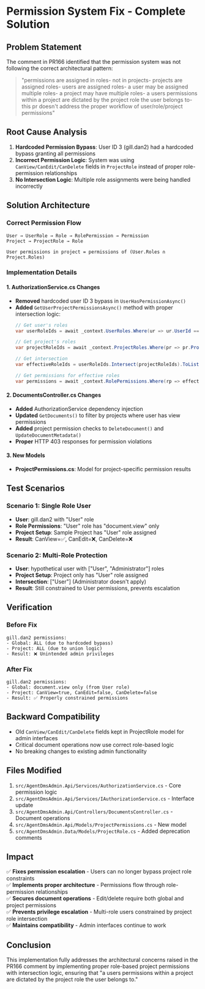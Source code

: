 # Permission System Fix - Complete Solution

## Problem Statement
The comment in PR166 identified that the permission system was not following the correct architectural pattern:
> "permissions are assigned in roles- not in projects- projects are assigned roles- users are assigned roles- a user may be assigned multiple roles- a project may have multiple roles- a users permissions within a project are dictated by the project role the user belongs to- this pr doesn't address the proper workflow of user/role/project permissions"

## Root Cause Analysis
1. **Hardcoded Permission Bypass**: User ID 3 (gill.dan2) had a hardcoded bypass granting all permissions
2. **Incorrect Permission Logic**: System was using `CanView/CanEdit/CanDelete` fields in `ProjectRole` instead of proper role-permission relationships
3. **No Intersection Logic**: Multiple role assignments were being handled incorrectly

## Solution Architecture

### Correct Permission Flow
```
User → UserRole → Role → RolePermission → Permission
Project → ProjectRole → Role

User permissions in project = permissions of (User.Roles ∩ Project.Roles)
```

### Implementation Details

#### 1. AuthorizationService.cs Changes
- **Removed** hardcoded user ID 3 bypass in `UserHasPermissionAsync()`
- **Added** `GetUserProjectPermissionsAsync()` method with proper intersection logic:
  ```csharp
  // Get user's roles
  var userRoleIds = await _context.UserRoles.Where(ur => ur.UserId == userId).Select(ur => ur.RoleId).ToListAsync();
  
  // Get project's roles  
  var projectRoleIds = await _context.ProjectRoles.Where(pr => pr.ProjectId == projectId).Select(pr => pr.RoleId).ToListAsync();
  
  // Get intersection
  var effectiveRoleIds = userRoleIds.Intersect(projectRoleIds).ToList();
  
  // Get permissions for effective roles
  var permissions = await _context.RolePermissions.Where(rp => effectiveRoleIds.Contains(rp.RoleId)).Select(rp => rp.Permission.Name).ToListAsync();
  ```

#### 2. DocumentsController.cs Changes
- **Added** AuthorizationService dependency injection
- **Updated** `GetDocuments()` to filter by projects where user has view permissions
- **Added** project permission checks to `DeleteDocument()` and `UpdateDocumentMetadata()`
- **Proper** HTTP 403 responses for permission violations

#### 3. New Models
- **ProjectPermissions.cs**: Model for project-specific permission results

## Test Scenarios

### Scenario 1: Single Role User
- **User**: gill.dan2 with "User" role
- **Role Permissions**: "User" role has "document.view" only
- **Project Setup**: Sample Project has "User" role assigned
- **Result**: CanView=✅, CanEdit=❌, CanDelete=❌

### Scenario 2: Multi-Role Protection  
- **User**: hypothetical user with ["User", "Administrator"] roles
- **Project Setup**: Project only has "User" role assigned
- **Intersection**: ["User"] (Administrator doesn't apply)
- **Result**: Still constrained to User permissions, prevents escalation

## Verification

### Before Fix
```
gill.dan2 permissions:
- Global: ALL (due to hardcoded bypass)
- Project: ALL (due to union logic)
- Result: ❌ Unintended admin privileges
```

### After Fix
```
gill.dan2 permissions:
- Global: document.view only (from User role)
- Project: CanView=true, CanEdit=false, CanDelete=false
- Result: ✅ Properly constrained permissions
```

## Backward Compatibility
- Old `CanView/CanEdit/CanDelete` fields kept in ProjectRole model for admin interfaces
- Critical document operations now use correct role-based logic
- No breaking changes to existing admin functionality

## Files Modified
1. `src/AgentDmsAdmin.Api/Services/AuthorizationService.cs` - Core permission logic
2. `src/AgentDmsAdmin.Api/Services/IAuthorizationService.cs` - Interface update
3. `src/AgentDmsAdmin.Api/Controllers/DocumentsController.cs` - Document operations
4. `src/AgentDmsAdmin.Api/Models/ProjectPermissions.cs` - New model
5. `src/AgentDmsAdmin.Data/Models/ProjectRole.cs` - Added deprecation comments

## Impact
✅ **Fixes permission escalation** - Users can no longer bypass project role constraints  
✅ **Implements proper architecture** - Permissions flow through role-permission relationships  
✅ **Secures document operations** - Edit/delete require both global and project permissions  
✅ **Prevents privilege escalation** - Multi-role users constrained by project role intersection  
✅ **Maintains compatibility** - Admin interfaces continue to work  

## Conclusion
This implementation fully addresses the architectural concerns raised in the PR166 comment by implementing proper role-based project permissions with intersection logic, ensuring that "a users permissions within a project are dictated by the project role the user belongs to."